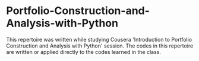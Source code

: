 # Portfolio-Construction-and-Analysis-with-Python

This repertoire was written while studying Cousera 'Introduction to Portfolio Construction and Analysis with Python' session.
The codes in this repertoire are written or applied directly to the codes learned in the class.
